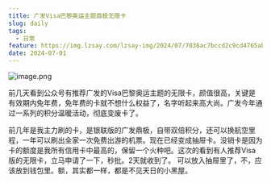 ```yaml
---
title: 广发Visa巴黎奥运主题鼎极无限卡
slug: daily
tags:
  - 日常
feature: https://img.lzsay.com/lzsay-img/2024/07/7036ac7bccd2c9cd4765ab5d7b5c4d32.png
date: 2024-07-01
---
```


![image.png](https://img.lzsay.com/lzsay-img/2024/07/c3ad043a2764c5ea8acd7547ba239aa7.png)

前几天看到公众号有推荐广发的Visa巴黎奥运主题的无限卡，颜值很高，关键是有效期内免年费，免年费的卡就不想什么权益了，名字听起来高大尚。广发今年通过一系列的积分温暖活动，彻底变废卡了。
<!--more-->
前几年是我主力刷的卡，是银联版的广发鼎极，自带双倍积分，还可以换航空里程，一年可以刷出全家一次免费出游的机票。现在已经变成抽屉卡。没销卡是因为卡的额度是我所有信用卡中最高的，保留一个火种吧。这次的看到有人推荐Visa版的无限卡，立马申请了一下，秒批。2天就收到了。
可以放入抽屉里了，不，应该放到钱包里。额，其实都一样，都是不见天日的小黑屋。